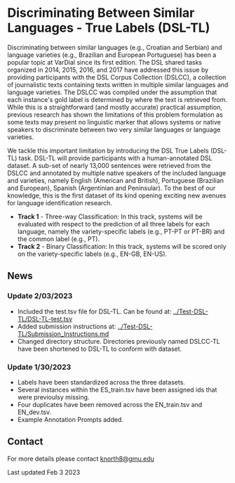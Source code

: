 <h1>Discriminating Between Similar Languages - True Labels (DSL-TL)</h1>

Discriminating between similar languages (e.g., Croatian and Serbian) and language varieties (e.g., Brazilian and European Portuguese) has been a popular topic at VarDial since its first edition. The DSL shared tasks organized in 2014, 2015, 2016, and 2017 have addressed this issue by providing participants with the DSL Corpus Collection (DSLCC), a collection of journalistic texts containing texts written in multiple similar languages and language varieties. The DSLCC was compiled under the assumption that each instance's gold label is determined by where the text is retrieved from. While this is a straightforward (and mostly accurate) practical assumption, previous research has shown the limitations of this problem formulation as some texts may present no linguistic marker that allows systems or native speakers to discriminate between two very similar languages or language varieties.

We tackle this important limitation by introducing the DSL True Labels (DSL-TL) task. DSL-TL will provide participants with a human-annotated DSL dataset. A sub-set of nearly 13,000 sentences were retrieved from the DSLCC and annotated by multiple native speakers of the included language and varieties, namely English (American and British), Portuguese (Brazilian and European), Spanish (Argentinian and Peninsular). To the best of our knowledge, this is the first dataset of its kind opening exciting new avenues for language identification research.

<ul>
  <li><b>Track 1</b> - Three-way Classification: In this track, systems will be evaluated with respect to the prediction of all three labels for each language, namely the variety-specific labels (e.g., PT-PT or PT-BR) and the common label (e.g., PT).</li>
  <li><b>Track 2</b> - Binary Classification: In this track, systems will be scored only on the variety-specific labels (e.g., EN-GB, EN-US).</li>
</ul>

<h2>News</h2>

<h3>Update 2/03/2023 </h3>

<ul>
  <li>Included the test.tsv file for DSL-TL. Can be found at: <a href="[https://github.com/LanguageTechnologyLab/DSL-TL/tree/main/DSL-TL-Corpus/Test-DSL-TL](https://github.com/LanguageTechnologyLab/DSL-TL/blob/main/DSL-TL-Corpus/Test-DSL-TL/DSL-TL-test.tsv)">../Test-DSL-TL/DSL-TL-test.tsv</a></li>
  <li>Added submission instructions at: <a href="https://github.com/LanguageTechnologyLab/DSL-TL/tree/main/DSL-TL-Corpus/Test-DSL-TL">../Test-DSL-TL/Submission_Instructions.md</a></li>
  <li>Changed directory structure. Directories previously named DSLCC-TL have been shortened to DSL-TL to conform with dataset.</li>
</ul>

<h3>Update 1/30/2023 </h3>

<ul>
  <li>Labels have been standardized across the three datasets.</li>
  <li>Several instances within the ES_train.tsv have been assigned ids that were previoulsy missing.</li>
  <li>Four duplicates have been removed across the EN_train.tsv and EN_dev.tsv.</li>
  <li>Example Annotation Prompts added.</li>
</ul>

<h2>Contact</h2>

For more details please contact knorth8@gmu.edu

Last updated Feb 3 2023
